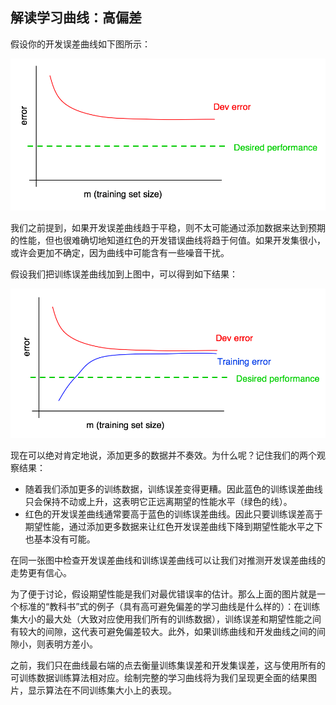 ## 解读学习曲线：高偏差


假设你的开发误差曲线如下图所示：

![](./img/ch30_01.jpg)

我们之前提到，如果开发误差曲线趋于平稳，则不太可能通过添加数据来达到预期的性能，但也很难确切地知道红色的开发错误曲线将趋于何值。如果开发集很小，或许会更加不确定，因为曲线中可能含有一些噪音干扰。

假设我们把训练误差曲线加到上图中，可以得到如下结果： 

![](./img/ch30_02.jpg)

现在可以绝对肯定地说，添加更多的数据并不奏效。为什么呢？记住我们的两个观察结果：

- 随着我们添加更多的训练数据，训练误差变得更糟。因此蓝色的训练误差曲线只会保持不动或上升，这表明它正远离期望的性能水平（绿色的线）。
- 红色的开发误差曲线通常要高于蓝色的训练误差曲线。因此只要训练误差高于期望性能，通过添加更多数据来让红色开发误差曲线下降到期望性能水平之下也基本没有可能。

在同一张图中检查开发误差曲线和训练误差曲线可以让我们对推测开发误差曲线的走势更有信心。

为了便于讨论，假设期望性能是我们对最优错误率的估计。那么上面的图片就是一个标准的“教科书”式的例子（具有高可避免偏差的学习曲线是什么样的）：在训练集大小的最大处（大致对应使用我们所有的训练数据），训练误差和期望性能之间有较大的间隙，这代表可避免偏差较大。此外，如果训练曲线和开发曲线之间的间隙小，则表明方差小。

之前，我们只在曲线最右端的点去衡量训练集误差和开发集误差，这与使用所有的可训练数据训练算法相对应。绘制完整的学习曲线将为我们呈现更全面的结果图片，显示算法在不同训练集大小上的表现。
